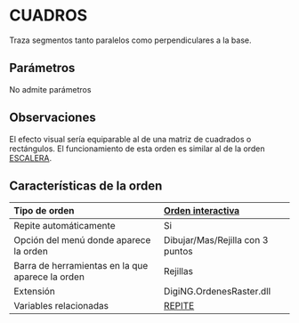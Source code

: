 # CUADROS

Traza segmentos tanto paralelos como perpendiculares a la base.

## Parámetros

No admite parámetros

## Observaciones

El efecto visual sería equiparable al de una matriz de cuadrados o rectángulos. El funcionamiento de esta orden es similar al de la orden [ESCALERA](/digi3d-net/referencia/ventana-de-dibujo/ordenes/c/ESCALERA.html).

## Características de la orden

| Tipo de orden | [Orden interactiva](cuadros.md) |
| :--- | :--- |
| Repite automáticamente | Si |
| Opción del menú donde aparece la orden | Dibujar/Mas/Rejilla con 3 puntos |
| Barra de herramientas en la que aparece la orden | Rejillas |
| Extensión | DigiNG.OrdenesRaster.dll |
| Variables relacionadas | [REPITE](/digi3d-net/referencia/ventana-de-dibujo/ordenes/c/REPITE.html) |

